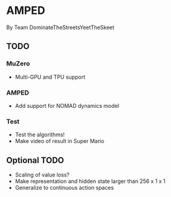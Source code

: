 # AMPED
By Team DominateTheStreetsYeetTheSkeet

## TODO

### MuZero
* Multi-GPU and TPU support

### AMPED
* Add support for NOMAD dynamics model

### Test
* Test the algorithms!
* Make video of result in Super Mario

## Optional TODO
* Scaling of value loss?
* Make representation and hidden state larger than 256 x 1 x 1
* Generalize to continuous action spaces
